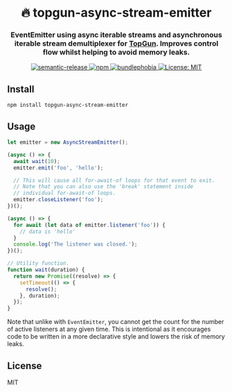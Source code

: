 <h1 align="center" style="border-bottom: none;">🔥 topgun-async-stream-emitter</h1>
<h3 align="center">EventEmitter using async iterable streams and asynchronous iterable stream demultiplexer for <a href="https://github.com/TopGunBuild/topgun">TopGun</a>. Improves control flow whilst helping to avoid memory leaks.</h3>

<p align="center">
  <a href="https://github.com/semantic-release/semantic-release">
      <img alt="semantic-release" src="https://img.shields.io/badge/%20%20%F0%9F%93%A6%F0%9F%9A%80-semantic--release-e10079.svg">
  </a>
  <a href="https://npm.im/topgun-async-stream-emitter">
    <img alt="npm" src="https://badgen.net/npm/v/topgun-async-stream-emitter">
  </a>
  <a href="https://bundlephobia.com/result?p=topgun-async-stream-emitter">
    <img alt="bundlephobia" src="https://img.shields.io/bundlephobia/minzip/topgun-async-stream-emitter.svg">
  </a>
  <a href="https://opensource.org/licenses/MIT">
      <img alt="License: MIT" src="https://img.shields.io/badge/License-MIT-yellow.svg">
  </a>
</p>

## Install

`npm install topgun-async-stream-emitter`

## Usage

```ts
let emitter = new AsyncStreamEmitter();

(async () => {
  await wait(10);
  emitter.emit('foo', 'hello');

  // This will cause all for-await-of loops for that event to exit.
  // Note that you can also use the 'break' statement inside
  // individual for-await-of loops.
  emitter.closeListener('foo');
})();

(async () => {
  for await (let data of emitter.listener('foo')) {
    // data is 'hello'
  }
  console.log('The listener was closed.');
})();

// Utility function.
function wait(duration) {
  return new Promise((resolve) => {
    setTimeout(() => {
      resolve();
    }, duration);
  });
}
```

Note that unlike with `EventEmitter`, you cannot get the count for the number of active listeners at any given time.
This is intentional as it encourages code to be written in a more declarative style and lowers the risk of memory leaks.

## License

MIT
